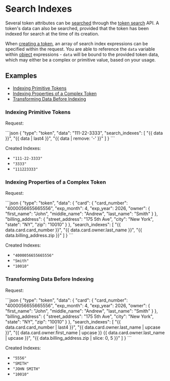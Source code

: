# Search Indexes

Several token attributes can be [searched](https://developers.basistheory.com/concepts/what-is-search/) through the [token search](/#tokens-search-tokens) API.
A token's data can also be searched, provided that the token has been indexed for search at the time of its creation.

When [creating a token](/#tokens-create-token), an array of search index expressions can be specified within the request.
You are able to reference the `data` variable within [object](#language-objects) expressions - 
`data` will be bound to the provided token data, which may either be a complex or primitive value, based on your usage.

## Examples

- [Indexing Primitive Tokens](#search-indexes-examples-indexing-primitive-tokens)
- [Indexing Properties of a Complex Token](#search-indexes-examples-indexing-properties-of-a-complex-token)
- [Transforming Data Before Indexing](#search-indexes-examples-transforming-data-before-indexing)

### Indexing Primitive Tokens

Request:

<div class="center-column"></div>
```json
{
  "type": "token",
  "data": "111-22-3333",
  "search_indexes": [
    "{{ data }}",
    "{{ data | last4 }}",
    "{{ data | remove: '-' }}"
  ]
}
```

Created Indexes:

- `"111-22-3333"`
- `"3333"`
- `"111223333"`

### Indexing Properties of a Complex Token

Request:

<div class="center-column"></div>
```json
{
  "type": "token",
  "data": {
    "card": {
      "card_number": "4000056655665556",
      "exp_month": 4,
      "exp_year": 2026,
      "owner": {
        "first_name": "John",
        "middle_name": "Andrew",
        "last_name": "Smith"
      }
    },
    "billing_address": {
      "street_address": "175 5th Ave",
      "city": "New York",
      "state": "NY",
      "zip": "10010"
    }
  },
  "search_indexes": [
    "{{ data.card.card_number }}",
    "{{ data.card.owner.last_name }}",
    "{{ data.billing_address.zip }}"
  ]
}
```

Created Indexes:

- `"4000056655665556"`
- `"Smith"`
- `"10010"`

### Transforming Data Before Indexing

Request:

<div class="center-column"></div>
```json
{
  "type": "token",
  "data": {
    "card": {
      "card_number": "4000056655665556",
      "exp_month": 4,
      "exp_year": 2026,
      "owner": {
        "first_name": "John",
        "middle_name": "Andrew",
        "last_name": "Smith"
      }
    },
    "billing_address": {
      "street_address": "175 5th Ave",
      "city": "New York",
      "state": "NY",
      "zip": "10010"
    }
  },
  "search_indexes": [
    "{{ data.card.card_number | last4 }}",
    "{{ data.card.owner.last_name | upcase }}",
    "{{ data.card.owner.first_name | upcase }} {{ data.card.owner.last_name | upcase }}",
    "{{ data.billing_address.zip | slice: 0, 5 }}"
  ]
}
```

Created Indexes:

- `"5556"`
- `"SMITH"`
- `"JOHN SMITH"`
- `"10010"`
